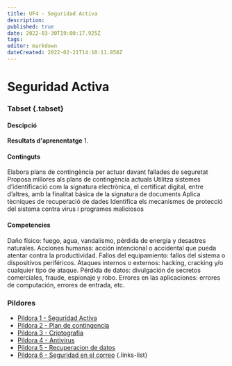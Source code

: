 ```yaml
---
title: UF4 - Seguridad Activa
description: 
published: true
date: 2022-03-30T19:00:17.925Z
tags: 
editor: markdown
dateCreated: 2022-02-21T14:10:11.858Z
---
```



# Seguridad Activa
### Tabset {.tabset}

#### Descipció
**Resultats d'aprenentatge**
1. 

#### Continguts

Elabora plans de contingència per actuar davant fallades de seguretat
Proposa millores als plans de contingència actuals
Utilitza sistemes d’identificació com la signatura electrònica, el certificat digital, entre d’altres, amb la finalitat bàsica de la signatura de documents
Aplica tècniques de recuperació de dades
Identifica els mecanismes de protecció del sistema contra virus i programes maliciosos

#### Competencies
Daño físico: fuego, agua, vandalismo, pérdida de energía y desastres naturales.
Acciones humanas: acción intencional o accidental que pueda atentar contra la productividad.
Fallos del equipamiento: fallos del sistema o dispositivos periféricos.
Ataques internos o externos: hacking, cracking y/o cualquier tipo de ataque.
Pérdida de datos: divulgación de secretos comerciales, fraude, espionaje y robo.
Errores en las aplicaciones: errores de computación, errores de entrada, etc.


### Pildores

- [Pildora 1 - Seguridad Activa](seguridad-activa)
- [Pildora 2 - Plan de contingencia](plan-de-contingencia)
- [Pildora 3 - Criptografia](criptografia)
- [Pildora 4 - Antivirus](antivirus)
- [Pildora 5 - Recuperacion de datos](recuperacion-datos)
- [Pildora 6 - Seguridad en el correo](seguridad-correo)
{.links-list}
